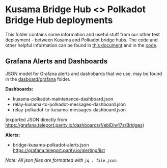 # Kusama Bridge Hub <> Polkadot Bridge Hub deployments

This folder contains some information and useful stuff from our other test deployment - between Kusama and Polkadot
bridge hubs. The code and other helpful information can be found in
[this document](https://github.com/paritytech/polkadot-sdk/blob/master/bridges/docs/polkadot-kusama-bridge-overview.md)
and in the [code](https://github.com/polkadot-fellows/runtimes/tree/main/system-parachains/bridge-hubs).

## Grafana Alerts and Dashboards

JSON model for Grafana alerts and dashobards that we use, may be found in the [dasboard/grafana](./dashboard/grafana/)
folder.

**Dashboards:**
- kusama-polkadot-maintenance-dashboard.json
- relay-kusama-to-polkadot-messages-dashboard.json
- relay-polkadot-to-kusama-messages-dashboard.json

(exported JSON directly from https://grafana.teleport.parity.io/dashboards/f/eblDiw17z/Bridges)

**Alerts:**
- bridge-kusama-polkadot-alerts.json https://grafana.teleport.parity.io/alerting/list

_Note: All json files are formatted with `jq . file.json`._
